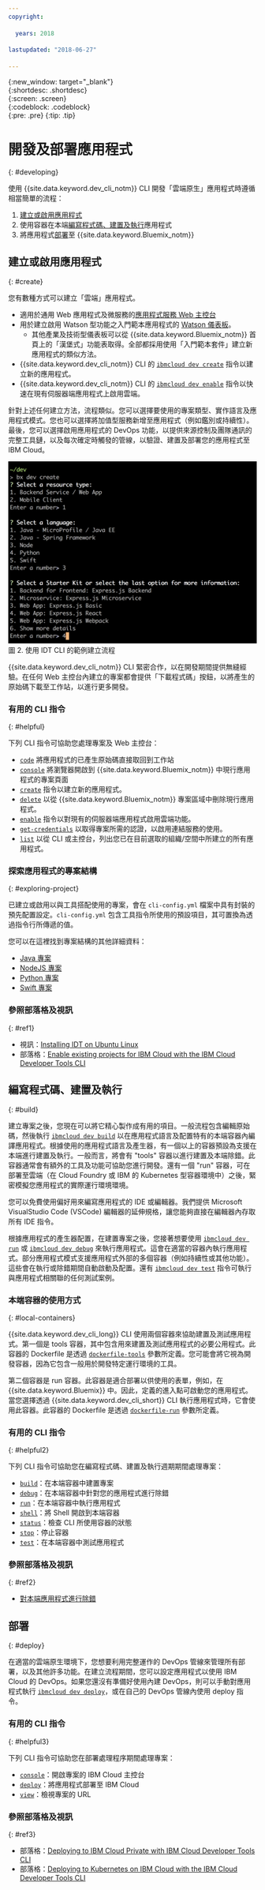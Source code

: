 ```yaml
---
copyright:

  years: 2018

lastupdated: "2018-06-27"

---
```


{:new_window: target="_blank"}  
{:shortdesc: .shortdesc}  
{:screen: .screen}  
{:codeblock: .codeblock}  
{:pre: .pre}
{:tip: .tip}

# 開發及部署應用程式
{: #developing}

使用 {{site.data.keyword.dev_cli_notm}} CLI 開發「雲端原生」應用程式時遵循相當簡單的流程：

1. [建立或啟用應用程式](#create)
2. 使用容器在本端[編寫程式碼、建置及執行](#build)應用程式
3. 將應用程式[部署](#deploy)至 {{site.data.keyword.Bluemix_notm}}

## 建立或啟用應用程式
{: #create}

您有數種方式可以建立「雲端」應用程式。
- 適用於通用 Web 應用程式及微服務的[應用程式服務 Web 主控台](https://console.bluemix.net/developer/appservice)
- 用於建立啟用 Watson 型功能之入門範本應用程式的 [Watson 儀表板](https://console.bluemix.net/dashboard/watson)。
    - 其他產業及技術型儀表板可以從 {{site.data.keyword.Bluemix_notm}} 首頁上的「漢堡式」功能表取得。全部都採用使用「入門範本套件」建立新應用程式的類似方法。
- {{site.data.keyword.dev_cli_notm}} CLI 的 [`ibmcloud dev create`](./commands.html#create) 指令以建立新的應用程式。
- {{site.data.keyword.dev_cli_notm}} CLI 的 [`ibmcloud dev enable`](./commands.html#enable) 指令以快速在現有伺服器端應用程式上啟用雲端。

針對上述任何建立方法，流程類似。您可以選擇要使用的專案類型、實作語言及應用程式模式。您也可以選擇將加值型服務新增至應用程式（例如鑑別或持續性）。最後，您可以選擇啟用應用程式的 DevOps 功能，以提供來源控制及團隊通訊的完整工具鏈，以及每次確定時觸發的管線，以驗證、建置及部署您的應用程式至 IBM Cloud。

![使用 IDT CLI 的範例建立流程](create_flow.png "使用 IDT CLI 的範例建立流程") <br> 圖 2. 使用 IDT CLI 的範例建立流程

{{site.data.keyword.dev_cli_notm}} CLI 緊密合作，以在開發期間提供無縫經驗。在任何 Web 主控台內建立的專案都會提供「下載程式碼」按鈕，以將產生的原始碼下載至工作站，以進行更多開發。

### 有用的 CLI 指令
{: #helpful}

下列 CLI 指令可協助您處理專案及 Web 主控台：
- [`code`](./commands.html#code) 將應用程式的已產生原始碼直接取回到工作站
- [`console`](./commands.html#console) 將瀏覽器開啟到 {{site.data.keyword.Bluemix_notm}} 中現行應用程式的專案頁面
- [`create`](./commands.html#create) 指令以建立新的應用程式。
- [`delete`](./commands.html#delete) 以從 {{site.data.keyword.Bluemix_notm}} 專案區域中刪除現行應用程式。
- [`enable`](./commands.html#enable) 指令以對現有的伺服器端應用程式啟用雲端功能。
- [`get-credentials`](./commands.html#get-credentials) 以取得專案所需的認證，以啟用連結服務的使用。
- [`list`](./commands.html#list) 以從 CLI 或主控台，列出您已在目前選取的組織/空間中所建立的所有應用程式。


### 探索應用程式的專案結構
{: #exploring-project}

已建立或啟用以與工具搭配使用的專案，會在 `cli-config.yml` 檔案中具有封裝的預先配置設定。`cli-config.yml` 包含工具指令所使用的預設項目，其可置換為透過指令行所傳遞的值。

您可以在這裡找到專案結構的其他詳細資料：
- [Java 專案](/docs/apps/projects/java_project_contents.html)
- [NodeJS 專案](/docs/apps/projects/node_project_contents.html)
- [Python 專案](/docs/apps/projects/python_project_contents.html)
- [Swift 專案](/docs/apps/projects/swift_project_contents.html)


### 參照部落格及視訊
{: #ref1}

- 視訊：[Installing IDT on Ubuntu Linux](https://www.youtube.com/watch?v=sr7KjHAKpEs)
- 部落格：[Enable existing projects for IBM Cloud with the IBM Cloud Developer Tools CLI](https://www.ibm.com/blogs/bluemix/2017/09/enable-existing-projects-ibm-cloud-ibm-cloud-developer-tools-cli/)



## 編寫程式碼、建置及執行
{: #build}


建立專案之後，您現在可以將它精心製作成有用的項目。一般流程包含編輯原始碼，然後執行 [`ibmcloud dev build`](commands.html#build) 以在應用程式語言及配置特有的本端容器內編譯應用程式。根據使用的應用程式語言及產生器，有一個以上的容器預設為支援在本端進行建置及執行。一般而言，將會有 "tools" 容器以進行建置及本端除錯。此容器通常會有額外的工具及功能可協助您進行開發。還有一個 "run" 容器，可在部署至雲端（在 Cloud Foundry 或 IBM 的 Kubernetes 型容器環境中）之後，緊密模擬您應用程式的實際運行環境環境。


您可以免費使用偏好用來編寫應用程式的 IDE 或編輯器。我們提供 Microsoft VisualStudio Code (VSCode) 編輯器的延伸規格，讓您能夠直接在編輯器內存取所有 IDE 指令。

根據應用程式的產生器配置，在建置專案之後，您接著想要使用 [`ibmcloud dev run`](commands.html#run) 或 [`ibmcloud dev debug`](commands.html#debug) 來執行應用程式。這會在適當的容器內執行應用程式。部分應用程式模式支援應用程式外部的多個容器（例如持續性或其他功能）。這些會在執行或除錯期間自動啟動及配置。還有 [`ibmcloud dev test`](commands.html#test) 指令可執行與應用程式相關聯的任何測試案例。


### 本端容器的使用方式
{: #local-containers}

{{site.data.keyword.dev_cli_long}} CLI 使用兩個容器來協助建置及測試應用程式。第一個是 tools 容器，其中包含用來建置及測試應用程式的必要公用程式。此容器的 Dockerfile 是透過 [`dockerfile-tools`](commands.html#command-parameters) 參數所定義。您可能會將它視為開發容器，因為它包含一般用於開發特定運行環境的工具。

第二個容器是 run 容器。此容器是適合部署以供使用的表單，例如，在 {{site.data.keyword.Bluemix}} 中。因此，定義的進入點可啟動您的應用程式。當您選擇透過 {{site.data.keyword.dev_cli_short}} CLI 執行應用程式時，它會使用此容器。此容器的 Dockerfile 是透過 [`dockerfile-run`](commands.html#run-parameters) 參數所定義。


### 有用的 CLI 指令
{: #helpful2}

下列 CLI 指令可協助您在編寫程式碼、建置及執行週期期間處理專案：
- [`build`](./commands.html#build)：在本端容器中建置專案
- [`debug`](./commands.html#debug)：在本端容器中針對您的應用程式進行除錯
- [`run`](./commands.html#run)：在本端容器中執行應用程式
- [`shell`](./commands.html#shell)：將 Shell 開啟到本端容器
- [`status`](./commands.html#status)：檢查 CLI 所使用容器的狀態
- [`stop`](./commands.html#stop)：停止容器
- [`test`](./commands.html#test)：在本端容器中測試應用程式

### 參照部落格及視訊
{: #ref2}

- [對本端應用程式進行除錯](local_debug.html)





## 部署
{: #deploy}

在適當的雲端原生環境下，您想要利用完整運作的 DevOps 管線來管理所有部署，以及其他許多功能。在建立流程期間，您可以設定應用程式以使用 IBM Cloud 的 DevOps。如果您還沒有準備好使用內建 DevOps，則可以手動對應用程式執行 [`ibmcloud dev deploy`](./commands.html#deploy)，或在自己的 DevOps 管線內使用 deploy 指令。  



### 有用的 CLI 指令
{: #helpful3}

下列 CLI 指令可協助您在部署處理程序期間處理專案：
- [`console`](./commands.html#console)：開啟專案的 IBM Cloud 主控台
- [`deploy`](./commands.html#deploy)：將應用程式部署至 IBM Cloud
- [`view`](./commands.html#view)：檢視專案的 URL


### 參照部落格及視訊
{: #ref3}

- 部落格：[Deploying to IBM Cloud Private with IBM Cloud Developer Tools CLI](https://www.ibm.com/blogs/bluemix/2017/09/deploying-ibm-cloud-private-ibm-cloud-developer-tools-cli/)
- 部落格：[Deploying to Kubernetes on IBM Cloud with the IBM Cloud Developer Tools CLI](https://www.ibm.com/blogs/bluemix/2017/09/deploying-kubernetes-ibm-cloud-ibm-cloud-developer-tools-cli/)
